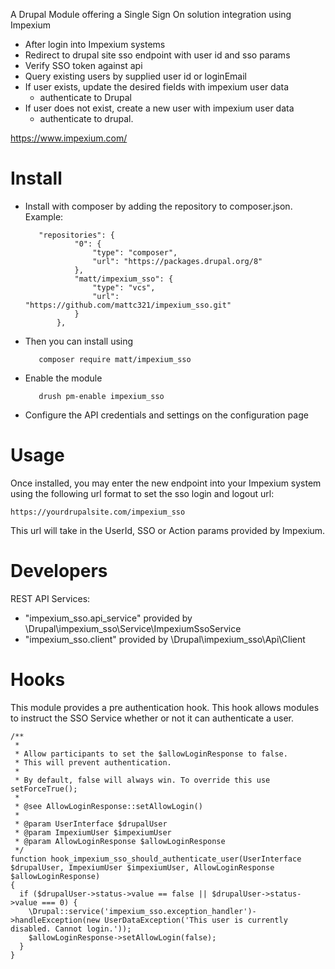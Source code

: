 A Drupal Module offering a Single Sign On solution integration using Impexium

- After login into Impexium systems
- Redirect to drupal site sso endpoint with user id and sso params
- Verify SSO token against api
- Query existing users by supplied user id or loginEmail
- If user exists, update the desired fields with impexium user data
  - authenticate to Drupal
- If user does not exist, create a new user with impexium user data
  - authenticate to drupal.

https://www.impexium.com/

# Install
- Install with composer by adding the repository to composer.json. Example:

         "repositories": {
                 "0": {
                     "type": "composer",
                     "url": "https://packages.drupal.org/8"
                 },
                 "matt/impexium_sso": {
                     "type": "vcs",
                     "url": "https://github.com/mattc321/impexium_sso.git"
                 }
             },
             
- Then you can install using 

         composer require matt/impexium_sso
         
- Enable the module

         drush pm-enable impexium_sso
         
- Configure the API credentials and settings on the configuration page

# Usage

Once installed, you may enter the new endpoint into your Impexium system using the following url format to set the sso login and logout url:

    https://yourdrupalsite.com/impexium_sso

This url will take in the UserId, SSO or Action params provided by Impexium.

# Developers

REST API Services:
- "impexium_sso.api_service" provided by \Drupal\impexium_sso\Service\ImpexiumSsoService
- "impexium_sso.client" provided by \Drupal\impexium_sso\Api\Client


# Hooks

This module provides a pre authentication hook. This hook allows modules to 
instruct the SSO Service whether or not it can authenticate a user.

```
/**
 *
 * Allow participants to set the $allowLoginResponse to false.
 * This will prevent authentication.
 *
 * By default, false will always win. To override this use setForceTrue();
 *
 * @see AllowLoginResponse::setAllowLogin()
 *
 * @param UserInterface $drupalUser
 * @param ImpexiumUser $impexiumUser
 * @param AllowLoginResponse $allowLoginResponse
 */
function hook_impexium_sso_should_authenticate_user(UserInterface $drupalUser, ImpexiumUser $impexiumUser, AllowLoginResponse $allowLoginResponse)
{
  if ($drupalUser->status->value == false || $drupalUser->status->value === 0) {
    \Drupal::service('impexium_sso.exception_handler')->handleException(new UserDataException('This user is currently disabled. Cannot login.'));
    $allowLoginResponse->setAllowLogin(false);
  }
}
```
